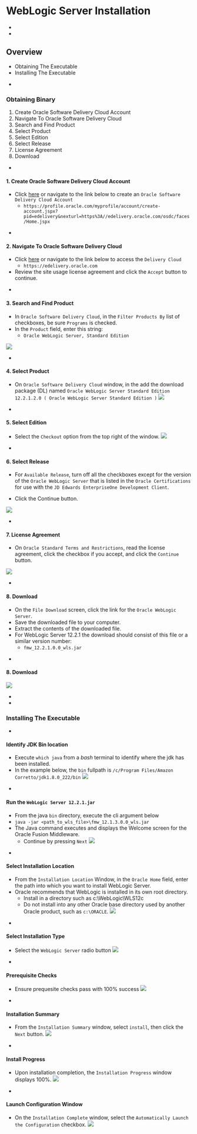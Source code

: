 # WebLogic Server Installation




-
-
## Overview
* Obtaining The Executable
* Installing The Executable



-
### Obtaining Binary
1. Create Oracle Software Delivery Cloud Account
2. Navigate To Oracle Software Delivery Cloud
3. Search and Find Product
4. Select Product
5. Select Edition
6. Select Release
7. License Agreement
8. Download



-
#### 1. Create Oracle Software Delivery Cloud Account
* Click [here](https://profile.oracle.com/myprofile/account/create-account.jspx?pid=edelivery&nexturl=https%3A//edelivery.oracle.com/osdc/faces/Home.jspx) or navigate to the link below to create an `Oracle Software Delivery Cloud Account`
  * `https://profile.oracle.com/myprofile/account/create-account.jspx?pid=edelivery&nexturl=https%3A//edelivery.oracle.com/osdc/faces/Home.jspx`




-
#### 2. Navigate To Oracle Software Delivery Cloud
* Click [here](https://edelivery.oracle.com) or navigate to the link below to access the `Delivery Cloud`
  * `https://edelivery.oracle.com`
* Review the site usage license agreement and click the `Accept` button to continue.



-
#### 3. Search and Find Product
* In `Oracle Software Delivery Cloud`, in the `Filter Products By` list of checkboxes, be sure `Programs` is checked.
* In the `Product` field, enter this string:
  * `Oracle WebLogic Server, Standard Edition`

![](./imgs/downloading/wls_obtain_1.gif)
 

-
#### 4. Select Product
* On `Oracle Software Delivery Cloud` window, in the add the download package (DL) named `Oracle WebLogic Server Standard Edition 12.2.1.2.0 ( Oracle WebLogic Server Standard Edition )`
![](./imgs/downloading/wls_obtain_2.gif)



-
#### 5. Select Edition
* Select the `Checkout` option from the top right of the window.
![](./imgs/downloading/wls_obtain_3.gif)


-
#### 6. Select Release
* For `Available Release`, turn off all the checkboxes except for the version of the `Oracle WebLogic Server` that is listed in the `Oracle Certifications` for use with the `JD Edwards EnterpriseOne Development Client`.

* Click the Continue button.

![](./imgs/downloading/wls_obtain_4.gif)



-
#### 7. License Agreement
* On `Oracle Standard Terms and Restrictions`, read the license agreement, click the checkbox if you accept, and click the `Continue` button.

![](./imgs/downloading/wls_obtain_4.gif)



-
#### 8. Download
* On the `File Download` screen, click the link for the `Oracle WebLogic Server`.
* Save the downloaded file to your computer.
* Extract the contents of the downloaded file.
* For WebLogic Server 12.2.1 the download should consist of this file or a similar version number:
    * `fmw_12.2.1.0.0_wls.jar`


-
#### 8. Download
![](./imgs/downloading/wls_obtain_5.gif)










-
-
### Installing The Executable


-
#### Identify JDK Bin location
* Execute `which java` from a _bash_ terminal to identify where the jdk has been installed.
* In the example below, the `bin` fullpath is `/c/Program Files/Amazon Corretto/jdk1.8.0_222/bin`
![](./imgs/installing/which-java.png)

-
#### Run the `WebLogic Server 12.2.1.jar`
* From the java `bin` directory, execute the cli argument below
* `java -jar <path_to_wls_file>\fmw_12.1.3.0.0_wls.jar`
* The Java command executes and displays the Welcome screen for the Oracle Fusion Middleware.
  * Continue by pressing `Next`
![](./imgs/installing/wls_welcome.gif)


-
#### Select Installation Location
* From the `Installation Location` Window, in the `Oracle Home` field, enter the path into which you want to install WebLogic Server.
* Oracle recommends that WebLogic is installed in its own root directory.
  * Install in a directory such as c:\WebLogic\WLS12c
  * Do not install into any other Oracle base directory used by another Oracle product, such as `c:\ORACLE`.
![](./imgs/installing/wls_installation_location.gif)


-
#### Select Installation Type
* Select the `WebLogic Server` radio button
![](./imgs/installing/wls_installation_type.gif)


-
#### Prerequisite Checks
* Ensure prequesite checks pass with 100% success
![](./imgs/installing/wls_prereq_checks.gif)

-
#### Installation Summary
* From the `Installation Summary` window, select `install`, then click the `Next` button.
![](./imgs/installing/wls_install_summary.gif)


-
#### Install Progress
* Upon installation completion, the `Installation Progress` window displays 100%.
![](./imgs/installing/wls_end_installation.gif)


-
#### Launch Configuration Window
* On the `Installation Complete` window, select the `Automatically Launch the Configuration` checkbox.
![](./imgs/installing/wls_end_installation_2.gif)